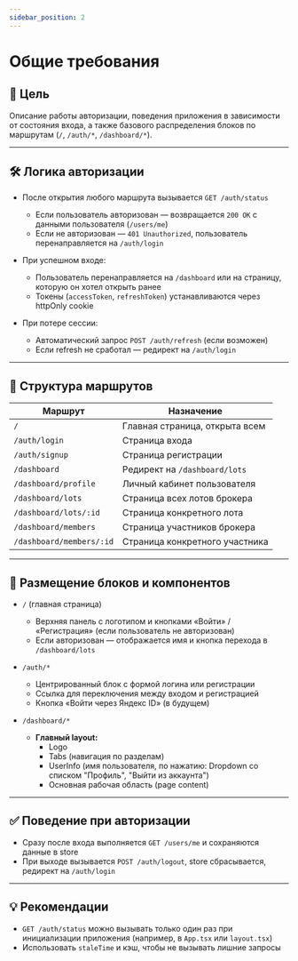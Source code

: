 ```yaml
---
sidebar_position: 2
---
```


# Общие требования

## 📌 Цель
Описание работы авторизации, поведения приложения в зависимости от состояния входа, а также базового распределения блоков по маршрутам (`/`, `/auth/*`, `/dashboard/*`).

---

## 🛠️ Логика авторизации

- После открытия любого маршрута вызывается `GET /auth/status`
    - Если пользователь авторизован — возвращается `200 OK` с данными пользователя (`/users/me`)
    - Если не авторизован — `401 Unauthorized`, пользователь перенаправляется на `/auth/login`

- При успешном входе:
    - Пользователь перенаправляется на `/dashboard` или на страницу, которую он хотел открыть ранее
    - Токены (`accessToken`, `refreshToken`) устанавливаются через httpOnly cookie

- При потере сессии:
    - Автоматический запрос `POST /auth/refresh` (если возможен)
    - Если refresh не сработал — редирект на `/auth/login`

---

## 🔗 Структура маршрутов

| Маршрут                  | Назначение                     |
|--------------------------|--------------------------------|
| `/`                      | Главная страница, открыта всем |
| `/auth/login`            | Страница входа                 |
| `/auth/signup`           | Страница регистрации           |
| `/dashboard`             | Редирект на `/dashboard/lots`  |
| `/dashboard/profile`     | Личный кабинет пользователя    |
| `/dashboard/lots`        | Страница всех лотов брокера    |
| `/dashboard/lots/:id`    | Страница конкретного лота      |
| `/dashboard/members`     | Страница участников брокера    |
| `/dashboard/members/:id` | Страница конкретного участника |

---

## 🧱 Размещение блоков и компонентов

- `/` (главная страница)
    - Верхняя панель с логотипом и кнопками «Войти» / «Регистрация» (если пользователь не авторизован)
    - Если авторизован — отображается имя и кнопка перехода в `/dashboard/lots`

- `/auth/*`
    - Центрированный блок с формой логина или регистрации
    - Ссылка для переключения между входом и регистрацией
    - Кнопка «Войти через Яндекс ID» (в будущем)

- `/dashboard/*`
    - **Главный layout:**
        - Logo
        - Tabs (навигация по разделам)
        - UserInfo (имя пользователя, по нажатию: Dropdown со списком "Профиль", "Выйти из аккаунта")
        - Основная рабочая область (page content)

---

## ✅ Поведение при авторизации

- Сразу после входа выполняется `GET /users/me` и сохраняются данные в store
- При выходе вызывается `POST /auth/logout`, store сбрасывается, редирект на `/auth/login`

---

## 💡 Рекомендации

- `GET /auth/status` можно вызывать только один раз при инициализации приложения (например, в `App.tsx` или `layout.tsx`)
- Использовать `staleTime` и кэш, чтобы не вызывать лишние запросы